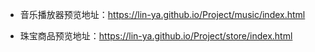 - 音乐播放器预览地址：https://lin-ya.github.io/Project/music/index.html

- 珠宝商品预览地址：https://lin-ya.github.io/Project/store/index.html